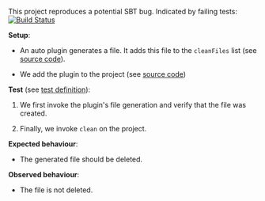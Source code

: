 This project reproduces a potential SBT bug. Indicated by failing tests: [![Build Status](https://travis-ci.org/urbas/bug-sbt-autoplugin-clean.svg)](https://travis-ci.org/urbas/bug-sbt-autoplugin-clean)

__Setup__:

- An auto plugin generates a file. It adds this file to the `cleanFiles` list (see [source code](src/main/scala/si/urbas/sbt/CleanAutoPluginBug.scala#L22)).
 
- We add the plugin to the project (see [source code](src/sbt-test/autoplugin-must-clean/simple/build.sbt#L2))

__Test__ (see [test definition](src/sbt-test/autoplugin-must-clean/simple/test)):

1. We first invoke the plugin's file generation and verify that the file was created.

2. Finally, we invoke `clean` on the project.

__Expected behaviour__:

- The generated file should be deleted.

__Observed behaviour__:

- The file is not deleted.

